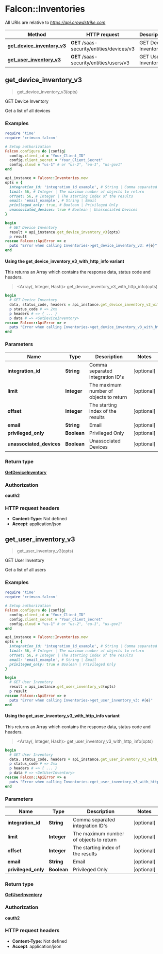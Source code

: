 # Falcon::Inventories

All URIs are relative to *https://api.crowdstrike.com*

| Method | HTTP request | Description |
| ------ | ------------ | ----------- |
| [**get_device_inventory_v3**](Inventories.md#get_device_inventory_v3) | **GET** /saas-security/entities/devices/v3 | GET Device Inventory |
| [**get_user_inventory_v3**](Inventories.md#get_user_inventory_v3) | **GET** /saas-security/entities/users/v3 | GET User Inventory |


## get_device_inventory_v3

> <GetDeviceInventory> get_device_inventory_v3(opts)

GET Device Inventory

Get a list of all devices

### Examples

```ruby
require 'time'
require 'crimson-falcon'

# Setup authorization
Falcon.configure do |config|
  config.client_id = "Your_Client_ID"
  config.client_secret = "Your_Client_Secret"
  config.cloud = "us-1" # or "us-2", "eu-1", "us-gov1"
end

api_instance = Falcon::Inventories.new
opts = {
  integration_id: 'integration_id_example', # String | Comma separated integration ID's
  limit: 56, # Integer | The maximum number of objects to return
  offset: 56, # Integer | The starting index of the results
  email: 'email_example', # String | Email
  privileged_only: true, # Boolean | Privileged Only
  unassociated_devices: true # Boolean | Unassociated Devices
}

begin
  # GET Device Inventory
  result = api_instance.get_device_inventory_v3(opts)
  p result
rescue Falcon::ApiError => e
  puts "Error when calling Inventories->get_device_inventory_v3: #{e}"
end
```

#### Using the get_device_inventory_v3_with_http_info variant

This returns an Array which contains the response data, status code and headers.

> <Array(<GetDeviceInventory>, Integer, Hash)> get_device_inventory_v3_with_http_info(opts)

```ruby
begin
  # GET Device Inventory
  data, status_code, headers = api_instance.get_device_inventory_v3_with_http_info(opts)
  p status_code # => 2xx
  p headers # => { ... }
  p data # => <GetDeviceInventory>
rescue Falcon::ApiError => e
  puts "Error when calling Inventories->get_device_inventory_v3_with_http_info: #{e}"
end
```

### Parameters

| Name | Type | Description | Notes |
| ---- | ---- | ----------- | ----- |
| **integration_id** | **String** | Comma separated integration ID&#39;s | [optional] |
| **limit** | **Integer** | The maximum number of objects to return | [optional] |
| **offset** | **Integer** | The starting index of the results | [optional] |
| **email** | **String** | Email | [optional] |
| **privileged_only** | **Boolean** | Privileged Only | [optional] |
| **unassociated_devices** | **Boolean** | Unassociated Devices | [optional] |

### Return type

[**GetDeviceInventory**](GetDeviceInventory.md)

### Authorization

**oauth2**

### HTTP request headers

- **Content-Type**: Not defined
- **Accept**: application/json


## get_user_inventory_v3

> <GetUserInventory> get_user_inventory_v3(opts)

GET User Inventory

Get a list of all users 

### Examples

```ruby
require 'time'
require 'crimson-falcon'

# Setup authorization
Falcon.configure do |config|
  config.client_id = "Your_Client_ID"
  config.client_secret = "Your_Client_Secret"
  config.cloud = "us-1" # or "us-2", "eu-1", "us-gov1"
end

api_instance = Falcon::Inventories.new
opts = {
  integration_id: 'integration_id_example', # String | Comma separated integration ID's
  limit: 56, # Integer | The maximum number of objects to return
  offset: 56, # Integer | The starting index of the results
  email: 'email_example', # String | Email
  privileged_only: true # Boolean | Privileged Only
}

begin
  # GET User Inventory
  result = api_instance.get_user_inventory_v3(opts)
  p result
rescue Falcon::ApiError => e
  puts "Error when calling Inventories->get_user_inventory_v3: #{e}"
end
```

#### Using the get_user_inventory_v3_with_http_info variant

This returns an Array which contains the response data, status code and headers.

> <Array(<GetUserInventory>, Integer, Hash)> get_user_inventory_v3_with_http_info(opts)

```ruby
begin
  # GET User Inventory
  data, status_code, headers = api_instance.get_user_inventory_v3_with_http_info(opts)
  p status_code # => 2xx
  p headers # => { ... }
  p data # => <GetUserInventory>
rescue Falcon::ApiError => e
  puts "Error when calling Inventories->get_user_inventory_v3_with_http_info: #{e}"
end
```

### Parameters

| Name | Type | Description | Notes |
| ---- | ---- | ----------- | ----- |
| **integration_id** | **String** | Comma separated integration ID&#39;s | [optional] |
| **limit** | **Integer** | The maximum number of objects to return | [optional] |
| **offset** | **Integer** | The starting index of the results | [optional] |
| **email** | **String** | Email | [optional] |
| **privileged_only** | **Boolean** | Privileged Only | [optional] |

### Return type

[**GetUserInventory**](GetUserInventory.md)

### Authorization

**oauth2**

### HTTP request headers

- **Content-Type**: Not defined
- **Accept**: application/json

